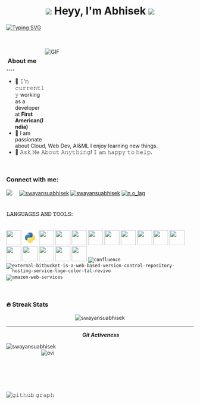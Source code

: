 <h1 align="center">
  <a target="_blank">
    <img src="https://github.com/JayantGoel001/JayantGoel001/blob/master/GIF/Earth.gif" width="24px" style="max-width:100%;">
  </a>
  Heyy, I'm Abhisek
  <a target="_blank">
    <img src="https://github.com/JayantGoel001/JayantGoel001/blob/master/GIF/Hi.gif" width="40px" />
  </a>
</h1>

[![Typing SVG](https://readme-typing-svg.herokuapp.com?font=Robot-Bold&size=45&color=00FFFF&center=true&vCenter=true&width=900&height=110&lines=Programmer;Tech-savvy+person+from+India)](https://git.io/typing-svg)

<br/>
<br/>
<a target="_blank">
  <img align="right" height="250" width="400" alt="GIF" src="https://github.com/JayantGoel001/JayantGoel001/blob/master/GIF/image.gif">
</a>

<h3>&nbsp;About me ....</h3>

- 🌱 𝙸’𝚖 𝚌𝚞𝚛𝚛𝚎𝚗𝚝𝚕𝚢 working as a developer at **First American(India)**
- 🔭 I am passionate about Cloud, Web Dev, AI&ML I enjoy learning new things.
- 💬 𝙰𝚜𝚔 𝙼𝚎 𝙰𝚋𝚘𝚞𝚝 𝙰𝚗𝚢𝚝𝚑𝚒𝚗𝚐! 𝙸 𝚊𝚖 𝚑𝚊𝚙𝚙𝚢 𝚝𝚘 𝚑𝚎𝚕𝚙.


<br/>
<h3 align="left">Connect with me:</h3>
<p align="left">
<a href="mailto:swayansuabhisek123@gmail.com">
  <img align="left" width="35px" src="https://img.icons8.com/color/48/000000/gmail-new.png" />
</a>

<a href="https://twitter.com/be_abhisek" target="blank"><img align="center" src="https://raw.githubusercontent.com/rahuldkjain/github-profile-readme-generator/master/src/images/icons/Social/twitter.svg" alt="swayansuabhisek" height="30" width="40" /></a>
<a href="https://linkedin.com/in/swayansuabhisek" target="blank"><img align="center" src="https://raw.githubusercontent.com/rahuldkjain/github-profile-readme-generator/master/src/images/icons/Social/linked-in-alt.svg" alt="swayansuabhisek" height="30" width="40" /></a>
<a href="https://instagram.com/s_abhisek_" target="blank"><img align="center" src="https://raw.githubusercontent.com/rahuldkjain/github-profile-readme-generator/master/src/images/icons/Social/instagram.svg" alt="n.o_lag" height="30" width="40" /></a>

</p>



#



**𝙻𝙰𝙽𝙶𝚄𝙰𝙶𝙴𝚂 𝙰𝙽𝙳 𝚃𝙾𝙾𝙻𝚂:**  
<br/>
<br/>
<code><img height="40" width="40" src="https://images.vexels.com/media/users/3/166401/isolated/preview/b82aa7ac3f736dd78570dd3fa3fa9e24-java-programming-language-icon-by-vexels.png"></code>
<code><img height="40" width="40" src="https://raw.githubusercontent.com/github/explore/80688e429a7d4ef2fca1e82350fe8e3517d3494d/topics/python/python.png"></code>
<code><img height="40" width="40" src="https://img.icons8.com/nolan/64/c-sharp-logo.png"></code>
<code><img height="40" width="40" src="https://img.icons8.com/color/48/000000/html-5--v1.png"></code>
<code><img height="40" width="40" src="https://cdn.iconscout.com/icon/free/png-256/css-131-722685.png"></code>
<code><img height="40" width="40" src="https://img.icons8.com/fluency/48/000000/mysql-logo.png"></code>
<code><img height="40" width="40" src="https://img.icons8.com/color/48/microsoft-sql-server.png"></code>
<code><img height="40" width="40" src="https://img.icons8.com/ios-filled/50/postgreesql.png"></code>
<code><img height="40" width="40" src="https://upload.wikimedia.org/wikipedia/commons/thumb/3/3f/Git_icon.svg/1024px-Git_icon.svg.png"></code>
<code><img height="40" width="40" src="https://img.icons8.com/3d-fluency/94/github-logo.png"></code>
<code><img height="40" width="40" src="https://img.icons8.com/fluency/48/000000/visual-studio-code-2019.png"></code>
<code><img height="40" width="40" src="https://img.icons8.com/officel/80/000000/java-eclipse.png"></code>
<code><img height="40" width="40" src="https://img.icons8.com/color/48/000000/intellij-idea.png"></code>
<code><img height="40" width="40" src="https://img.icons8.com/fluency/48/visual-studio.png"></code>
<code><img height="40" width="40" src="https://img.icons8.com/color/48/jenkins.png"></code>
<code><img height="40" width="40" src="https://img.icons8.com/color/48/jira.png"></code>
<code><img height="40" width="40" src="https://img.icons8.com/fluency/48/confluence.png" alt="confluence"></code>
<code><img height="40" width="40" src="https://img.icons8.com/external-tal-revivo-color-tal-revivo/24/external-bitbucket-is-a-web-based-version-control-repository-hosting-service-logo-color-tal-revivo.png" alt="external-bitbucket-is-a-web-based-version-control-repository-hosting-service-logo-color-tal-revivo"></code>
<code><img height="40" width="40" src="https://img.icons8.com/nolan/64/amazon-web-services.png" alt="amazon-web-services"></code>

<br/>

### 🔥 Streak Stats
<p align="center"><img src="https://github-readme-streak-stats.herokuapp.com/?user=swayansuabhisek&theme=algolia" alt="swayansuabhisek"  /></p>

<hr>
<p align="center">
 &nbsp;<i><b>Git Activeness</b></i></p>
 
<p><img align="left" src="https://github-readme-stats.vercel.app/api/top-langs/?username=swayansuabhisek&count_private=true&theme=radical" alt="swayansuabhisek" /></p>
<p>&nbsp;<img align="right" src="https://github-readme-stats.vercel.app/api?username=swayansuabhisek&show_icons=true&locale=en&theme=chartreuse-dark" alt="ovi" width="410" /></p>
<br><br><br><br><br>

![𝚐𝚒𝚝𝚑𝚞𝚋 𝚐𝚛𝚊𝚙𝚑](https://activity-graph.herokuapp.com/graph?username=swayansuabhisek&theme=react-dark&hide_border=true&area=true)
